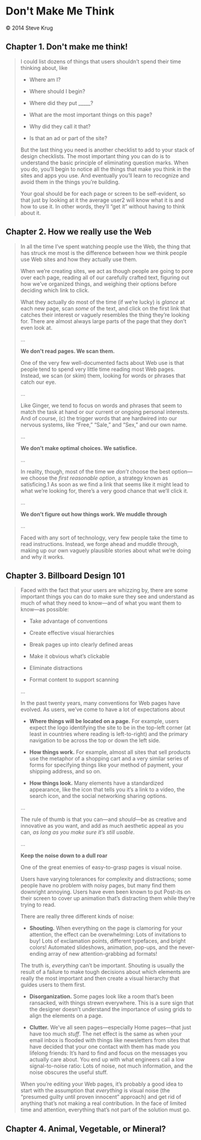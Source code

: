 # Don't Make Me Think

© 2014 Steve Krug

## Chapter 1. Don't make me think!

> I could list dozens of things that users shouldn’t spend their time thinking about, like
> 
> - Where am I?
>
> - Where should I begin?
>
> - Where did they put _____?
>
> - What are the most important things on this page?
>
> - Why did they call it that?
>
> - Is that an ad or part of the site?
>
> But the last thing you need is another checklist to add to your stack of design checklists. The most important thing you can do is to understand the basic principle of eliminating question marks. When you do, you’ll begin to notice all the things that make you think in the sites and apps you use. And eventually you’ll learn to recognize and avoid them in the things you’re building.
> 
> Your goal should be for each page or screen to be self-evident, so that just by looking at it the average user2 will know what it is and how to use it. In other words, they’ll “get it” without having to think about it.

## Chapter 2. How we really use the Web

> In all the time I’ve spent watching people use the Web, the thing that has struck me most is the difference between how we think people use Web sites and how they actually use them.
> 
> When we’re creating sites, we act as though people are going to pore over each page, reading all of our carefully crafted text, figuring out how we’ve organized things, and weighing their options before deciding which link to click.
> 
> What they actually do most of the time (if we’re lucky) is _glance_ at each new page, scan _some_ of the text, and click on the first link that catches their interest or vaguely resembles the thing they’re looking for. There are almost always large parts of the page that they don’t even look at.
>
> ...
> 
> **We don't read pages. We scan them.**
> 
> One of the very few well-documented facts about Web use is that people tend to spend very little time reading most Web pages. Instead, we scan (or skim) them, looking for words or phrases that catch our eye.
> 
> ...
> 
> Like Ginger, we tend to focus on words and phrases that seem to match the task at hand or our current or ongoing personal interests. And of course, (c) the trigger words that are hardwired into our nervous systems, like “Free,” “Sale,” and “Sex,” and our own name.
> 
> ...
> 
> **We don’t make optimal choices. We satisfice.**
> 
> ...
> 
> In reality, though, most of the time we _don’t_ choose the best option—we choose the _first reasonable option_, a strategy known as satisficing.1 As soon as we find a link that seems like it might lead to what we’re looking for, there’s a very good chance that we’ll click it.
> 
> ...
> 
> **We don’t figure out how things work. We muddle through**
> 
> ...
> 
> Faced with any sort of technology, very few people take the time to read instructions. Instead, we forge ahead and muddle through, making up our own vaguely plausible stories about what we’re doing and why it works.

## Chapter 3. Billboard Design 101

> Faced with the fact that your users are whizzing by, there are some important things you can do to make sure they see and understand as much of what they need to know—and of what you want them to know—as possible:
> 
> - Take advantage of conventions
> 
> - Create effective visual hierarchies
> 
> - Break pages up into clearly defined areas
> 
> - Make it obvious what’s clickable
> 
> - Eliminate distractions
> 
> - Format content to support scanning
> 
> ...
> 
> In the past twenty years, many conventions for Web pages have evolved. As users, we’ve come to have a lot of expectations about
> 
> - **Where things will be located on a page.** For example, users expect the logo identifying the site to be in the top-left corner (at least in countries where reading is left-to-right) and the primary navigation to be across the top or down the left side.
> 
> - **How things work.** For example, almost all sites that sell products use the metaphor of a shopping cart and a very similar series of forms for specifying things like your method of payment, your shipping address, and so on.
>
> - **How things look.** Many elements have a standardized appearance, like the icon that tells you it’s a link to a video, the search icon, and the social networking sharing options.
> 
> ...
> 
> The rule of thumb is that you can—and _should_—be as creative and innovative as you want, and add as much aesthetic appeal as you can, _as long as you make sure it’s still usable_.
>
> ...
> 
> **Keep the noise down to a dull roar**
> 
> One of the great enemies of easy-to-grasp pages is visual noise.
>
> Users have varying tolerances for complexity and distractions; some people have no problem with noisy pages, but many find them downright annoying. Users have even been known to put Post-its on their screen to cover up animation that’s distracting them while they’re trying to read.
>
> There are really three different kinds of noise:
>
> - **Shouting.** When everything on the page is clamoring for your attention, the effect can be overwhelming: Lots of invitations to buy! Lots of exclamation points, different typefaces, and bright colors! Automated slideshows, animation, pop-ups, and the never-ending array of new attention-grabbing ad formats!
>
> The truth is, _everything_ can’t be important. Shouting is usually the result of a failure to make tough decisions about which elements are really the most important and then create a visual hierarchy that guides users to them first.
> 
> - **Disorganization.** Some pages look like a room that’s been ransacked, with things strewn everywhere. This is a sure sign that the designer doesn’t understand the importance of using grids to align the elements on a page.
>
> - **Clutter.** We’ve all seen pages—especially Home pages—that just have too much _stuff_. The net effect is the same as when your email inbox is flooded with things like newsletters from sites that have decided that your one contact with them has made you lifelong friends: It’s hard to find and focus on the messages you actually care about. You end up with what engineers call a low signal-to-noise ratio: Lots of noise, not much information, and the noise obscures the useful stuff.
>
> When you’re editing your Web pages, it’s probably a good idea to start with the assumption that _everything_ is visual noise (the “presumed guilty until proven innocent” approach) and get rid of anything that’s not making a real contribution. In the face of limited time and attention, everything that’s not part of the solution must go.

## Chapter 4. Animal, Vegetable, or Mineral?